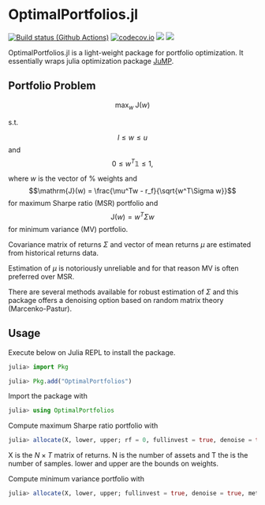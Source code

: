 # OptimalPortfolios.jl

[![Build status (Github Actions)](https://github.com/banachtech/OptimalPortfolios.jl/workflows/CI/badge.svg)](https://github.com/OptimalPortfolios/MyAwesomePackage.jl/actions)
[![codecov.io](http://codecov.io/github/banachtech/OptimalPortfolios.jl/coverage.svg?branch=main)](http://codecov.io/github/banachtech/OptimalPortfolios.jl?branch=main)
[![](https://img.shields.io/badge/docs-stable-blue.svg)](https://banachtech.github.io/OptimalPortfolios.jl/stable)
[![](https://img.shields.io/badge/docs-dev-blue.svg)](https://banachtech.github.io/OptimalPortfolios.jl/dev)

OptimalPortfolios.jl is a light-weight package for portfolio optimization. It essentially wraps julia optimization package [JuMP](https://jump.dev/JuMP.jl/stable/).

## Portfolio Problem

$$\text{max}_w \; \mathrm{J}(w)$$

s.t.

$$l \leq w \leq u$$ and
$$0 \leq w^T\mathbb{1} \leq 1,$$

where $w$ is the vector of % weights and
$$\mathrm{J}(w) = \frac{\mu^Tw - r_f}{\sqrt{w^T\Sigma w}}$$ for maximum Sharpe ratio (MSR) portfolio and 
$$\mathrm{J}(w) = w^T\Sigma w$$ for minimum variance (MV) portfolio.


Covariance matrix of returns $\Sigma$ and vector of mean returns $\mu$ are estimated from historical returns data.

Estimation of $\mu$ is notoriously unreliable and for that reason MV is often preferred over MSR.

There are several methods available for robust estimation of $\Sigma$ and this package offers a denoising option based on random matrix theory (Marcenko-Pastur). 

## Usage

Execute below on Julia REPL to install the package.

```julia
julia> import Pkg

julia> Pkg.add("OptimalPortfolios")
```

Import the package with

```julia
julia> using OptimalPortfolios
```

Compute maximum Sharpe ratio portfolio with

```julia
julia> allocate(X, lower, upper; rf = 0, fullinvest = true, denoise = true, method = "MSR")
```

X is the $N \times T$ matrix of returns. N is the number of assets and T the is the number of samples. lower and upper are the bounds on weights. 

Compute minimum variance portfolio with

```julia
julia> allocate(X, lower, upper; fullinvest = true, denoise = true, method = "MV")
```